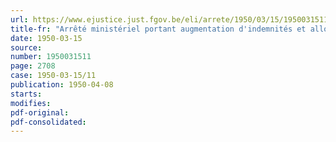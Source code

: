 ```yaml
---
url: https://www.ejustice.just.fgov.be/eli/arrete/1950/03/15/1950031511/justel
title-fr: "Arrêté ministériel portant augmentation d'indemnités et allocations de toute natures accordées aux membres de jurys centraux et de commissions"
date: 1950-03-15
source:
number: 1950031511
page: 2708
case: 1950-03-15/11
publication: 1950-04-08
starts:
modifies:
pdf-original:
pdf-consolidated:
---
```


